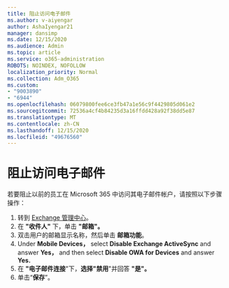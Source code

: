 ```yaml
---
title: 阻止访问电子邮件
ms.author: v-aiyengar
author: AshaIyengar21
manager: dansimp
ms.date: 12/15/2020
ms.audience: Admin
ms.topic: article
ms.service: o365-administration
ROBOTS: NOINDEX, NOFOLLOW
localization_priority: Normal
ms.collection: Adm_O365
ms.custom:
- "9003890"
- "6944"
ms.openlocfilehash: 06079800fee6ce3fb47a1e56c9f4429805d061e2
ms.sourcegitcommit: 72536a4cf4b84235d3a16ffdd428a92f38dd5e87
ms.translationtype: MT
ms.contentlocale: zh-CN
ms.lasthandoff: 12/15/2020
ms.locfileid: "49676560"
---
```

# <a name="block-access-to-email"></a>阻止访问电子邮件

若要阻止以前的员工在 Microsoft 365 中访问其电子邮件帐户，请按照以下步骤操作：

1. 转到 [Exchange 管理中心](https://go.microsoft.com/fwlink/?linkid=2138629)。
1. 在 **"收件人"** 下，单击 **"邮箱"。**
1. 双击用户的邮箱显示名称，然后单击 **邮箱功能**。
1. Under **Mobile Devices，** select **Disable Exchange ActiveSync** and answer **Yes，** and then select **Disable OWA for Devices** and answer **Yes.**
1. 在 **"电子邮件连接**"下，**选择"禁用**"并回答 **"是"。**
1. 单击“**保存**”。
